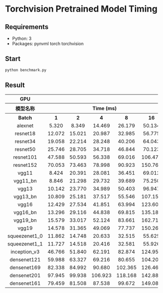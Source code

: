 # Torchvision Pretrained Model Timing
## Requirements
* Python: 3
* Packages: pynvml torch torchvision

## Start
``` bash
python benchmark.py
```
## Result

<table class="wrapped confluenceTable" resolved=""><colgroup><col style="width: 117.0px;"><col style="width: 67.0px;"><col style="width: 67.0px;"><col style="width: 66.0px;"><col style="width: 68.0px;"><col style="width: 73.0px;"><col style="width: 29.0px;"><col style="width: 30.0px;"><col style="width: 31.0px;"><col style="width: 31.0px;"><col style="width: 38.0px;"><col style="width: 67.0px;"><col style="width: 68.0px;"><col style="width: 68.0px;"><col style="width: 67.0px;"><col style="width: 75.0px;"><col style="width: 29.0px;"><col style="width: 30.0px;"><col style="width: 31.0px;"><col style="width: 31.0px;"><col style="width: 38.0px;"></colgroup><tbody><tr><th style="text-align: center;" class="confluenceTh">GPU</th><th colspan="10" style="text-align: center;" class="confluenceTh">torch</th><th colspan="10" style="text-align: center;" class="confluenceTh">torch.jit</th></tr><tr><th colspan="1" style="text-align: center;" class="confluenceTh"><span>模型名称</span></th><th colspan="5" style="text-align: center;" class="confluenceTh">Time (ms)</th><th colspan="5" style="text-align: center;" class="confluenceTh">Cuda Memory (KB)</th><th colspan="5" style="text-align: center;" class="confluenceTh"><span>Time (ms)</span></th><th colspan="5" style="text-align: center;" class="confluenceTh"><span>Cuda Memory (KB)</span></th></tr><tr><th colspan="1" style="text-align: center;" class="confluenceTh">Batch</th><th colspan="1" style="text-align: center;" class="confluenceTh">1</th><th colspan="1" style="text-align: center;" class="confluenceTh">2</th><th colspan="1" style="text-align: center;" class="confluenceTh">4</th><th colspan="1" style="text-align: center;" class="confluenceTh">8</th><th colspan="1" style="text-align: center;" class="confluenceTh">16</th><th colspan="1" style="text-align: center;" class="confluenceTh">1</th><th colspan="1" style="text-align: center;" class="confluenceTh">2</th><th colspan="1" style="text-align: center;" class="confluenceTh">4</th><th colspan="1" style="text-align: center;" class="confluenceTh">8</th><th colspan="1" style="text-align: center;" class="confluenceTh">16</th><th colspan="1" style="text-align: center;" class="confluenceTh">1</th><th colspan="1" style="text-align: center;" class="confluenceTh">2</th><th colspan="1" style="text-align: center;" class="confluenceTh">4</th><th colspan="1" style="text-align: center;" class="confluenceTh">8</th><th colspan="1" style="text-align: center;" class="confluenceTh">16</th><th colspan="1" style="text-align: center;" class="confluenceTh">1</th><th colspan="1" style="text-align: center;" class="confluenceTh">2</th><th colspan="1" style="text-align: center;" class="confluenceTh">4</th><th colspan="1" style="text-align: center;" class="confluenceTh">8</th><th colspan="1" style="text-align: center;" class="confluenceTh">16</th></tr><tr><td colspan="1" style="text-align: center;" class="confluenceTd">alexnet</td><td colspan="1" style="text-align: center;" class="confluenceTd">5.320</td><td colspan="1" style="text-align: center;" class="confluenceTd">8.349</td><td colspan="1" style="text-align: center;" class="confluenceTd">14.469</td><td colspan="1" style="text-align: center;" class="confluenceTd">26.179</td><td colspan="1" style="text-align: center;" class="confluenceTd">50.134</td><td colspan="1" style="text-align: center;" class="confluenceTd">264192</td><td colspan="1" style="text-align: center;" class="confluenceTd">270336</td><td colspan="1" style="text-align: center;" class="confluenceTd">276480</td><td colspan="1" style="text-align: center;" class="confluenceTd">290816</td><td colspan="1" style="text-align: center;" class="confluenceTd">360448</td><td colspan="1" style="text-align: center;" class="confluenceTd">5.559</td><td colspan="1" style="text-align: center;" class="confluenceTd">8.406</td><td colspan="1" style="text-align: center;" class="confluenceTd">14.441</td><td colspan="1" style="text-align: center;" class="confluenceTd">26.192</td><td colspan="1" style="text-align: center;" class="confluenceTd">49.645</td><td colspan="1" style="text-align: center;" class="confluenceTd">264192</td><td colspan="1" style="text-align: center;" class="confluenceTd">270336</td><td colspan="1" style="text-align: center;" class="confluenceTd">276480</td><td colspan="1" style="text-align: center;" class="confluenceTd">290816</td><td colspan="1" style="text-align: center;" class="confluenceTd">360448</td></tr><tr><td colspan="1" style="text-align: center;" class="confluenceTd">resnet18</td><td colspan="1" style="text-align: center;" class="confluenceTd">12.072</td><td colspan="1" style="text-align: center;" class="confluenceTd">15.021</td><td colspan="1" style="text-align: center;" class="confluenceTd">20.987</td><td colspan="1" style="text-align: center;" class="confluenceTd">32.985</td><td colspan="1" style="text-align: center;" class="confluenceTd">56.775</td><td colspan="1" style="text-align: center;" class="confluenceTd">112640</td><td colspan="1" style="text-align: center;" class="confluenceTd">133120</td><td colspan="1" style="text-align: center;" class="confluenceTd">182272</td><td colspan="1" style="text-align: center;" class="confluenceTd">292864</td><td colspan="1" style="text-align: center;" class="confluenceTd">440320</td><td colspan="1" style="text-align: center;" class="confluenceTd">10.797</td><td colspan="1" style="text-align: center;" class="confluenceTd">14.148</td><td colspan="1" style="text-align: center;" class="confluenceTd">19.815</td><td colspan="1" style="text-align: center;" class="confluenceTd">31.851</td><td colspan="1" style="text-align: center;" class="confluenceTd">54.977</td><td colspan="1" style="text-align: center;" class="confluenceTd">112640</td><td colspan="1" style="text-align: center;" class="confluenceTd">133120</td><td colspan="1" style="text-align: center;" class="confluenceTd">182272</td><td colspan="1" style="text-align: center;" class="confluenceTd">292864</td><td colspan="1" style="text-align: center;" class="confluenceTd">440320</td></tr><tr><td colspan="1" style="text-align: center;" class="confluenceTd">resnet34</td><td colspan="1" style="text-align: center;" class="confluenceTd">19.058</td><td colspan="1" style="text-align: center;" class="confluenceTd">22.214</td><td colspan="1" style="text-align: center;" class="confluenceTd">28.248</td><td colspan="1" style="text-align: center;" class="confluenceTd">40.206</td><td colspan="1" style="text-align: center;" class="confluenceTd">64.043</td><td colspan="1" style="text-align: center;" class="confluenceTd">165888</td><td colspan="1" style="text-align: center;" class="confluenceTd">194560</td><td colspan="1" style="text-align: center;" class="confluenceTd">270336</td><td colspan="1" style="text-align: center;" class="confluenceTd">464896</td><td colspan="1" style="text-align: center;" class="confluenceTd">686080</td><td colspan="1" style="text-align: center;" class="confluenceTd">17.159</td><td colspan="1" style="text-align: center;" class="confluenceTd">19.897</td><td colspan="1" style="text-align: center;" class="confluenceTd">25.899</td><td colspan="1" style="text-align: center;" class="confluenceTd">37.471</td><td colspan="1" style="text-align: center;" class="confluenceTd">61.692</td><td colspan="1" style="text-align: center;" class="confluenceTd">165888</td><td colspan="1" style="text-align: center;" class="confluenceTd">194560</td><td colspan="1" style="text-align: center;" class="confluenceTd">270336</td><td colspan="1" style="text-align: center;" class="confluenceTd">464896</td><td colspan="1" style="text-align: center;" class="confluenceTd">686080</td></tr><tr><td colspan="1" style="text-align: center;" class="confluenceTd">resnet50</td><td colspan="1" style="text-align: center;" class="confluenceTd">25.746</td><td colspan="1" style="text-align: center;" class="confluenceTd">28.705</td><td colspan="1" style="text-align: center;" class="confluenceTd">34.718</td><td colspan="1" style="text-align: center;" class="confluenceTd">46.844</td><td colspan="1" style="text-align: center;" class="confluenceTd">70.123</td><td colspan="1" style="text-align: center;" class="confluenceTd">243712</td><td colspan="1" style="text-align: center;" class="confluenceTd">344064</td><td colspan="1" style="text-align: center;" class="confluenceTd">536576</td><td colspan="1" style="text-align: center;" class="confluenceTd">931840</td><td colspan="1" style="text-align: center;" class="confluenceTd">1597440</td><td colspan="1" style="text-align: center;" class="confluenceTd">22.296</td><td colspan="1" style="text-align: center;" class="confluenceTd">25.671</td><td colspan="1" style="text-align: center;" class="confluenceTd">31.378</td><td colspan="1" style="text-align: center;" class="confluenceTd">43.611</td><td colspan="1" style="text-align: center;" class="confluenceTd">66.701</td><td colspan="1" style="text-align: center;" class="confluenceTd">243712</td><td colspan="1" style="text-align: center;" class="confluenceTd">344064</td><td colspan="1" style="text-align: center;" class="confluenceTd">536576</td><td colspan="1" style="text-align: center;" class="confluenceTd">931840</td><td colspan="1" style="text-align: center;" class="confluenceTd">1597440</td></tr><tr><td colspan="1" style="text-align: center;" class="confluenceTd">resnet101</td><td colspan="1" style="text-align: center;" class="confluenceTd">47.588</td><td colspan="1" style="text-align: center;" class="confluenceTd">50.593</td><td colspan="1" style="text-align: center;" class="confluenceTd">56.338</td><td colspan="1" style="text-align: center;" class="confluenceTd">69.016</td><td colspan="1" style="text-align: center;" class="confluenceTd">106.475</td><td colspan="1" style="text-align: center;" class="confluenceTd">370688</td><td colspan="1" style="text-align: center;" class="confluenceTd">544768</td><td colspan="1" style="text-align: center;" class="confluenceTd">815104</td><td colspan="1" style="text-align: center;" class="confluenceTd">1437696</td><td colspan="1" style="text-align: center;" class="confluenceTd">2451456</td><td colspan="1" style="text-align: center;" class="confluenceTd">41.511</td><td colspan="1" style="text-align: center;" class="confluenceTd">43.913</td><td colspan="1" style="text-align: center;" class="confluenceTd">49.887</td><td colspan="1" style="text-align: center;" class="confluenceTd">62.429</td><td colspan="1" style="text-align: center;" class="confluenceTd">107.027</td><td colspan="1" style="text-align: center;" class="confluenceTd">370688</td><td colspan="1" style="text-align: center;" class="confluenceTd">544768</td><td colspan="1" style="text-align: center;" class="confluenceTd">815104</td><td colspan="1" style="text-align: center;" class="confluenceTd">1437696</td><td colspan="1" style="text-align: center;" class="confluenceTd">2451456</td></tr><tr><td colspan="1" style="text-align: center;" class="confluenceTd">resnet152</td><td colspan="1" style="text-align: center;" class="confluenceTd">70.053</td><td colspan="1" style="text-align: center;" class="confluenceTd">73.463</td><td colspan="1" style="text-align: center;" class="confluenceTd">78.998</td><td colspan="1" style="text-align: center;" class="confluenceTd">90.923</td><td colspan="1" style="text-align: center;" class="confluenceTd">150.769</td><td colspan="1" style="text-align: center;" class="confluenceTd">497664</td><td colspan="1" style="text-align: center;" class="confluenceTd">757760</td><td colspan="1" style="text-align: center;" class="confluenceTd">1105920</td><td colspan="1" style="text-align: center;" class="confluenceTd">2009088</td><td colspan="1" style="text-align: center;" class="confluenceTd">3452928</td><td colspan="1" style="text-align: center;" class="confluenceTd">60.542</td><td colspan="1" style="text-align: center;" class="confluenceTd">63.682</td><td colspan="1" style="text-align: center;" class="confluenceTd">68.859</td><td colspan="1" style="text-align: center;" class="confluenceTd">82.453</td><td colspan="1" style="text-align: center;" class="confluenceTd">151.299</td><td colspan="1" style="text-align: center;" class="confluenceTd">497664</td><td colspan="1" style="text-align: center;" class="confluenceTd">757760</td><td colspan="1" style="text-align: center;" class="confluenceTd">1105920</td><td colspan="1" style="text-align: center;" class="confluenceTd">2009088</td><td colspan="1" style="text-align: center;" class="confluenceTd">3452928</td></tr><tr><td colspan="1" style="text-align: center;" class="confluenceTd">vgg11</td><td colspan="1" style="text-align: center;" class="confluenceTd">8.424</td><td colspan="1" style="text-align: center;" class="confluenceTd">20.391</td><td colspan="1" style="text-align: center;" class="confluenceTd">28.081</td><td colspan="1" style="text-align: center;" class="confluenceTd">36.451</td><td colspan="1" style="text-align: center;" class="confluenceTd">69.012</td><td colspan="1" style="text-align: center;" class="confluenceTd">624640</td><td colspan="1" style="text-align: center;" class="confluenceTd">673792</td><td colspan="1" style="text-align: center;" class="confluenceTd">790528</td><td colspan="1" style="text-align: center;" class="confluenceTd">966656</td><td colspan="1" style="text-align: center;" class="confluenceTd">1345536</td><td colspan="1" style="text-align: center;" class="confluenceTd">8.425</td><td colspan="1" style="text-align: center;" class="confluenceTd">20.438</td><td colspan="1" style="text-align: center;" class="confluenceTd">28.112</td><td colspan="1" style="text-align: center;" class="confluenceTd">36.421</td><td colspan="1" style="text-align: center;" class="confluenceTd">68.979</td><td colspan="1" style="text-align: center;" class="confluenceTd">624640</td><td colspan="1" style="text-align: center;" class="confluenceTd">673792</td><td colspan="1" style="text-align: center;" class="confluenceTd">790528</td><td colspan="1" style="text-align: center;" class="confluenceTd">966656</td><td colspan="1" style="text-align: center;" class="confluenceTd">1345536</td></tr><tr><td colspan="1" style="text-align: center;" class="confluenceTd">vgg11_bn</td><td colspan="1" style="text-align: center;" class="confluenceTd">8.846</td><td colspan="1" style="text-align: center;" class="confluenceTd">21.298</td><td colspan="1" style="text-align: center;" class="confluenceTd">29.732</td><td colspan="1" style="text-align: center;" class="confluenceTd">39.689</td><td colspan="1" style="text-align: center;" class="confluenceTd">75.250</td><td colspan="1" style="text-align: center;" class="confluenceTd">651264</td><td colspan="1" style="text-align: center;" class="confluenceTd">731136</td><td colspan="1" style="text-align: center;" class="confluenceTd">897024</td><td colspan="1" style="text-align: center;" class="confluenceTd">1212416</td><td colspan="1" style="text-align: center;" class="confluenceTd">1810432</td><td colspan="1" style="text-align: center;" class="confluenceTd">8.889</td><td colspan="1" style="text-align: center;" class="confluenceTd">21.287</td><td colspan="1" style="text-align: center;" class="confluenceTd">29.770</td><td colspan="1" style="text-align: center;" class="confluenceTd">39.598</td><td colspan="1" style="text-align: center;" class="confluenceTd">75.360</td><td colspan="1" style="text-align: center;" class="confluenceTd">651264</td><td colspan="1" style="text-align: center;" class="confluenceTd">731136</td><td colspan="1" style="text-align: center;" class="confluenceTd">897024</td><td colspan="1" style="text-align: center;" class="confluenceTd">1212416</td><td colspan="1" style="text-align: center;" class="confluenceTd">1810432</td></tr><tr><td colspan="1" style="text-align: center;" class="confluenceTd">vgg13</td><td colspan="1" style="text-align: center;" class="confluenceTd">10.142</td><td colspan="1" style="text-align: center;" class="confluenceTd">23.770</td><td colspan="1" style="text-align: center;" class="confluenceTd">34.989</td><td colspan="1" style="text-align: center;" class="confluenceTd">50.403</td><td colspan="1" style="text-align: center;" class="confluenceTd">96.947</td><td colspan="1" style="text-align: center;" class="confluenceTd">647168</td><td colspan="1" style="text-align: center;" class="confluenceTd">714752</td><td colspan="1" style="text-align: center;" class="confluenceTd">841728</td><td colspan="1" style="text-align: center;" class="confluenceTd">1118208</td><td colspan="1" style="text-align: center;" class="confluenceTd">1646592</td><td colspan="1" style="text-align: center;" class="confluenceTd">10.134</td><td colspan="1" style="text-align: center;" class="confluenceTd">24.126</td><td colspan="1" style="text-align: center;" class="confluenceTd">34.937</td><td colspan="1" style="text-align: center;" class="confluenceTd">50.327</td><td colspan="1" style="text-align: center;" class="confluenceTd">97.111</td><td colspan="1" style="text-align: center;" class="confluenceTd">647168</td><td colspan="1" style="text-align: center;" class="confluenceTd">714752</td><td colspan="1" style="text-align: center;" class="confluenceTd">841728</td><td colspan="1" style="text-align: center;" class="confluenceTd">1118208</td><td colspan="1" style="text-align: center;" class="confluenceTd">1646592</td></tr><tr><td colspan="1" style="text-align: center;" class="confluenceTd">vgg13_bn</td><td colspan="1" style="text-align: center;" class="confluenceTd">10.809</td><td colspan="1" style="text-align: center;" class="confluenceTd">25.181</td><td colspan="1" style="text-align: center;" class="confluenceTd">37.517</td><td colspan="1" style="text-align: center;" class="confluenceTd">55.546</td><td colspan="1" style="text-align: center;" class="confluenceTd">107.158</td><td colspan="1" style="text-align: center;" class="confluenceTd">696320</td><td colspan="1" style="text-align: center;" class="confluenceTd">808960</td><td colspan="1" style="text-align: center;" class="confluenceTd">1052672</td><td colspan="1" style="text-align: center;" class="confluenceTd">1515520</td><td colspan="1" style="text-align: center;" class="confluenceTd">2412544</td><td colspan="1" style="text-align: center;" class="confluenceTd">10.883</td><td colspan="1" style="text-align: center;" class="confluenceTd">25.270</td><td colspan="1" style="text-align: center;" class="confluenceTd">37.882</td><td colspan="1" style="text-align: center;" class="confluenceTd">55.594</td><td colspan="1" style="text-align: center;" class="confluenceTd">107.271</td><td colspan="1" style="text-align: center;" class="confluenceTd">696320</td><td colspan="1" style="text-align: center;" class="confluenceTd">808960</td><td colspan="1" style="text-align: center;" class="confluenceTd">1052672</td><td colspan="1" style="text-align: center;" class="confluenceTd">1515520</td><td colspan="1" style="text-align: center;" class="confluenceTd">2412544</td></tr><tr><td colspan="1" style="text-align: center;" class="confluenceTd">vgg16</td><td colspan="1" style="text-align: center;" class="confluenceTd">12.429</td><td colspan="1" style="text-align: center;" class="confluenceTd">27.534</td><td colspan="1" style="text-align: center;" class="confluenceTd">41.851</td><td colspan="1" style="text-align: center;" class="confluenceTd">63.994</td><td colspan="1" style="text-align: center;" class="confluenceTd">123.601</td><td colspan="1" style="text-align: center;" class="confluenceTd">679936</td><td colspan="1" style="text-align: center;" class="confluenceTd">747520</td><td colspan="1" style="text-align: center;" class="confluenceTd">907264</td><td colspan="1" style="text-align: center;" class="confluenceTd">1196032</td><td colspan="1" style="text-align: center;" class="confluenceTd">1748992</td><td colspan="1" style="text-align: center;" class="confluenceTd">12.387</td><td colspan="1" style="text-align: center;" class="confluenceTd">27.677</td><td colspan="1" style="text-align: center;" class="confluenceTd">41.884</td><td colspan="1" style="text-align: center;" class="confluenceTd">64.086</td><td colspan="1" style="text-align: center;" class="confluenceTd">123.610</td><td colspan="1" style="text-align: center;" class="confluenceTd">679936</td><td colspan="1" style="text-align: center;" class="confluenceTd">747520</td><td colspan="1" style="text-align: center;" class="confluenceTd">907264</td><td colspan="1" style="text-align: center;" class="confluenceTd">1196032</td><td colspan="1" style="text-align: center;" class="confluenceTd">1748992</td></tr><tr><td colspan="1" style="text-align: center;" class="confluenceTd">vgg16_bn</td><td colspan="1" style="text-align: center;" class="confluenceTd">13.296</td><td colspan="1" style="text-align: center;" class="confluenceTd">29.116</td><td colspan="1" style="text-align: center;" class="confluenceTd">44.838</td><td colspan="1" style="text-align: center;" class="confluenceTd">69.815</td><td colspan="1" style="text-align: center;" class="confluenceTd">135.181</td><td colspan="1" style="text-align: center;" class="confluenceTd">729088</td><td colspan="1" style="text-align: center;" class="confluenceTd">876544</td><td colspan="1" style="text-align: center;" class="confluenceTd">1132544</td><td colspan="1" style="text-align: center;" class="confluenceTd">1619968</td><td colspan="1" style="text-align: center;" class="confluenceTd">2592768</td><td colspan="1" style="text-align: center;" class="confluenceTd">13.215</td><td colspan="1" style="text-align: center;" class="confluenceTd">29.176</td><td colspan="1" style="text-align: center;" class="confluenceTd">44.899</td><td colspan="1" style="text-align: center;" class="confluenceTd">69.754</td><td colspan="1" style="text-align: center;" class="confluenceTd">134.841</td><td colspan="1" style="text-align: center;" class="confluenceTd">729088</td><td colspan="1" style="text-align: center;" class="confluenceTd">876544</td><td colspan="1" style="text-align: center;" class="confluenceTd">1132544</td><td colspan="1" style="text-align: center;" class="confluenceTd">1619968</td><td colspan="1" style="text-align: center;" class="confluenceTd">2592768</td></tr><tr><td colspan="1" style="text-align: center;" class="confluenceTd">vgg19_bn</td><td colspan="1" style="text-align: center;" class="confluenceTd">15.579</td><td colspan="1" style="text-align: center;" class="confluenceTd">33.017</td><td colspan="1" style="text-align: center;" class="confluenceTd">52.124</td><td colspan="1" style="text-align: center;" class="confluenceTd">83.661</td><td colspan="1" style="text-align: center;" class="confluenceTd">162.715</td><td colspan="1" style="text-align: center;" class="confluenceTd">761856</td><td colspan="1" style="text-align: center;" class="confluenceTd">917504</td><td colspan="1" style="text-align: center;" class="confluenceTd">1185792</td><td colspan="1" style="text-align: center;" class="confluenceTd">1724416</td><td colspan="1" style="text-align: center;" class="confluenceTd">2799616</td><td colspan="1" style="text-align: center;" class="confluenceTd">15.485</td><td colspan="1" style="text-align: center;" class="confluenceTd">33.085</td><td colspan="1" style="text-align: center;" class="confluenceTd">52.512</td><td colspan="1" style="text-align: center;" class="confluenceTd">83.744</td><td colspan="1" style="text-align: center;" class="confluenceTd">162.978</td><td colspan="1" style="text-align: center;" class="confluenceTd">761856</td><td colspan="1" style="text-align: center;" class="confluenceTd">917504</td><td colspan="1" style="text-align: center;" class="confluenceTd">1185792</td><td colspan="1" style="text-align: center;" class="confluenceTd">1724416</td><td colspan="1" style="text-align: center;" class="confluenceTd">2799616</td></tr><tr><td colspan="1" style="text-align: center;" class="confluenceTd">vgg19</td><td colspan="1" style="text-align: center;" class="confluenceTd">14.578</td><td colspan="1" style="text-align: center;" class="confluenceTd">31.365</td><td colspan="1" style="text-align: center;" class="confluenceTd">49.069</td><td colspan="1" style="text-align: center;" class="confluenceTd">77.737</td><td colspan="1" style="text-align: center;" class="confluenceTd">150.261</td><td colspan="1" style="text-align: center;" class="confluenceTd">704512</td><td colspan="1" style="text-align: center;" class="confluenceTd">780288</td><td colspan="1" style="text-align: center;" class="confluenceTd">946176</td><td colspan="1" style="text-align: center;" class="confluenceTd">1247232</td><td colspan="1" style="text-align: center;" class="confluenceTd">1851392</td><td colspan="1" style="text-align: center;" class="confluenceTd">14.581</td><td colspan="1" style="text-align: center;" class="confluenceTd">31.384</td><td colspan="1" style="text-align: center;" class="confluenceTd">49.106</td><td colspan="1" style="text-align: center;" class="confluenceTd">77.610</td><td colspan="1" style="text-align: center;" class="confluenceTd">150.736</td><td colspan="1" style="text-align: center;" class="confluenceTd">704512</td><td colspan="1" style="text-align: center;" class="confluenceTd">780288</td><td colspan="1" style="text-align: center;" class="confluenceTd">946176</td><td colspan="1" style="text-align: center;" class="confluenceTd">1247232</td><td colspan="1" style="text-align: center;" class="confluenceTd">1851392</td></tr><tr><td colspan="1" style="text-align: center;" class="confluenceTd">squeezenet1_0</td><td colspan="1" style="text-align: center;" class="confluenceTd">11.862</td><td colspan="1" style="text-align: center;" class="confluenceTd">14.748</td><td colspan="1" style="text-align: center;" class="confluenceTd">20.633</td><td colspan="1" style="text-align: center;" class="confluenceTd">32.515</td><td colspan="1" style="text-align: center;" class="confluenceTd">55.625</td><td colspan="1" style="text-align: center;" class="confluenceTd">53248</td><td colspan="1" style="text-align: center;" class="confluenceTd">86016</td><td colspan="1" style="text-align: center;" class="confluenceTd">165888</td><td colspan="1" style="text-align: center;" class="confluenceTd">307200</td><td colspan="1" style="text-align: center;" class="confluenceTd">598016</td><td colspan="1" style="text-align: center;" class="confluenceTd">10.877</td><td colspan="1" style="text-align: center;" class="confluenceTd">13.717</td><td colspan="1" style="text-align: center;" class="confluenceTd">19.579</td><td colspan="1" style="text-align: center;" class="confluenceTd">31.493</td><td colspan="1" style="text-align: center;" class="confluenceTd">54.760</td><td colspan="1" style="text-align: center;" class="confluenceTd">53248</td><td colspan="1" style="text-align: center;" class="confluenceTd">86016</td><td colspan="1" style="text-align: center;" class="confluenceTd">165888</td><td colspan="1" style="text-align: center;" class="confluenceTd">307200</td><td colspan="1" style="text-align: center;" class="confluenceTd">598016</td></tr><tr><td colspan="1" style="text-align: center;" class="confluenceTd">squeezenet1_1</td><td colspan="1" style="text-align: center;" class="confluenceTd">11.727</td><td colspan="1" style="text-align: center;" class="confluenceTd">14.518</td><td colspan="1" style="text-align: center;" class="confluenceTd">20.416</td><td colspan="1" style="text-align: center;" class="confluenceTd">32.581</td><td colspan="1" style="text-align: center;" class="confluenceTd">55.926</td><td colspan="1" style="text-align: center;" class="confluenceTd">30720</td><td colspan="1" style="text-align: center;" class="confluenceTd">53248</td><td colspan="1" style="text-align: center;" class="confluenceTd">96256</td><td colspan="1" style="text-align: center;" class="confluenceTd">182272</td><td colspan="1" style="text-align: center;" class="confluenceTd">350208</td><td colspan="1" style="text-align: center;" class="confluenceTd">10.771</td><td colspan="1" style="text-align: center;" class="confluenceTd">13.764</td><td colspan="1" style="text-align: center;" class="confluenceTd">19.818</td><td colspan="1" style="text-align: center;" class="confluenceTd">31.522</td><td colspan="1" style="text-align: center;" class="confluenceTd">54.806</td><td colspan="1" style="text-align: center;" class="confluenceTd">30720</td><td colspan="1" style="text-align: center;" class="confluenceTd">53248</td><td colspan="1" style="text-align: center;" class="confluenceTd">96256</td><td colspan="1" style="text-align: center;" class="confluenceTd">182272</td><td colspan="1" style="text-align: center;" class="confluenceTd">350208</td></tr><tr><td colspan="1" style="text-align: center;" class="confluenceTd">inception_v3</td><td colspan="1" style="text-align: center;" class="confluenceTd">46.766</td><td colspan="1" style="text-align: center;" class="confluenceTd">51.840</td><td colspan="1" style="text-align: center;" class="confluenceTd">62.191</td><td colspan="1" style="text-align: center;" class="confluenceTd">82.874</td><td colspan="1" style="text-align: center;" class="confluenceTd">124.959</td><td colspan="1" style="text-align: center;" class="confluenceTd">245760</td><td colspan="1" style="text-align: center;" class="confluenceTd">348160</td><td colspan="1" style="text-align: center;" class="confluenceTd">579584</td><td colspan="1" style="text-align: center;" class="confluenceTd">978944</td><td colspan="1" style="text-align: center;" class="confluenceTd">1810432</td><td colspan="1" style="text-align: center;" class="confluenceTd">42.077</td><td colspan="1" style="text-align: center;" class="confluenceTd">46.909</td><td colspan="1" style="text-align: center;" class="confluenceTd">57.510</td><td colspan="1" style="text-align: center;" class="confluenceTd">78.391</td><td colspan="1" style="text-align: center;" class="confluenceTd">119.840</td><td colspan="1" style="text-align: center;" class="confluenceTd">245760</td><td colspan="1" style="text-align: center;" class="confluenceTd">348160</td><td colspan="1" style="text-align: center;" class="confluenceTd">579584</td><td colspan="1" style="text-align: center;" class="confluenceTd">978944</td><td colspan="1" style="text-align: center;" class="confluenceTd">1810432</td></tr><tr><td colspan="1" style="text-align: center;" class="confluenceTd">densenet121</td><td colspan="1" style="text-align: center;" class="confluenceTd">59.988</td><td colspan="1" style="text-align: center;" class="confluenceTd">63.327</td><td colspan="1" style="text-align: center;" class="confluenceTd">69.216</td><td colspan="1" style="text-align: center;" class="confluenceTd">80.655</td><td colspan="1" style="text-align: center;" class="confluenceTd">104.200</td><td colspan="1" style="text-align: center;" class="confluenceTd">186368</td><td colspan="1" style="text-align: center;" class="confluenceTd">346112</td><td colspan="1" style="text-align: center;" class="confluenceTd">602112</td><td colspan="1" style="text-align: center;" class="confluenceTd">1159168</td><td colspan="1" style="text-align: center;" class="confluenceTd">2199552</td><td colspan="1" style="text-align: center;" class="confluenceTd">53.126</td><td colspan="1" style="text-align: center;" class="confluenceTd">55.401</td><td colspan="1" style="text-align: center;" class="confluenceTd">61.895</td><td colspan="1" style="text-align: center;" class="confluenceTd">72.943</td><td colspan="1" style="text-align: center;" class="confluenceTd">96.718</td><td colspan="1" style="text-align: center;" class="confluenceTd">186368</td><td colspan="1" style="text-align: center;" class="confluenceTd">346112</td><td colspan="1" style="text-align: center;" class="confluenceTd">602112</td><td colspan="1" style="text-align: center;" class="confluenceTd">1159168</td><td colspan="1" style="text-align: center;" class="confluenceTd">2199552</td></tr><tr><td colspan="1" style="text-align: center;" class="confluenceTd">densenet169</td><td colspan="1" style="text-align: center;" class="confluenceTd">82.338</td><td colspan="1" style="text-align: center;" class="confluenceTd">84.992</td><td colspan="1" style="text-align: center;" class="confluenceTd">90.680</td><td colspan="1" style="text-align: center;" class="confluenceTd">102.365</td><td colspan="1" style="text-align: center;" class="confluenceTd">126.462</td><td colspan="1" style="text-align: center;" class="confluenceTd">237568</td><td colspan="1" style="text-align: center;" class="confluenceTd">438272</td><td colspan="1" style="text-align: center;" class="confluenceTd">759808</td><td colspan="1" style="text-align: center;" class="confluenceTd">1443840</td><td colspan="1" style="text-align: center;" class="confluenceTd">2693120</td><td colspan="1" style="text-align: center;" class="confluenceTd">71.859</td><td colspan="1" style="text-align: center;" class="confluenceTd">75.014</td><td colspan="1" style="text-align: center;" class="confluenceTd">80.199</td><td colspan="1" style="text-align: center;" class="confluenceTd">92.415</td><td colspan="1" style="text-align: center;" class="confluenceTd">115.933</td><td colspan="1" style="text-align: center;" class="confluenceTd">237568</td><td colspan="1" style="text-align: center;" class="confluenceTd">438272</td><td colspan="1" style="text-align: center;" class="confluenceTd">759808</td><td colspan="1" style="text-align: center;" class="confluenceTd">1443840</td><td colspan="1" style="text-align: center;" class="confluenceTd">2693120</td></tr><tr><td colspan="1" style="text-align: center;" class="confluenceTd">densenet201</td><td colspan="1" style="text-align: center;" class="confluenceTd">97.945</td><td colspan="1" style="text-align: center;" class="confluenceTd">99.938</td><td colspan="1" style="text-align: center;" class="confluenceTd">106.923</td><td colspan="1" style="text-align: center;" class="confluenceTd">118.168</td><td colspan="1" style="text-align: center;" class="confluenceTd">142.884</td><td colspan="1" style="text-align: center;" class="confluenceTd">333824</td><td colspan="1" style="text-align: center;" class="confluenceTd">575488</td><td colspan="1" style="text-align: center;" class="confluenceTd">991232</td><td colspan="1" style="text-align: center;" class="confluenceTd">1869824</td><td colspan="1" style="text-align: center;" class="confluenceTd">3452928</td><td colspan="1" style="text-align: center;" class="confluenceTd">84.881</td><td colspan="1" style="text-align: center;" class="confluenceTd">88.776</td><td colspan="1" style="text-align: center;" class="confluenceTd">94.327</td><td colspan="1" style="text-align: center;" class="confluenceTd">106.124</td><td colspan="1" style="text-align: center;" class="confluenceTd">129.612</td><td colspan="1" style="text-align: center;" class="confluenceTd">333824</td><td colspan="1" style="text-align: center;" class="confluenceTd">575488</td><td colspan="1" style="text-align: center;" class="confluenceTd">991232</td><td colspan="1" style="text-align: center;" class="confluenceTd">1869824</td><td colspan="1" style="text-align: center;" class="confluenceTd">3452928</td></tr><tr><td colspan="1" style="text-align: center;" class="confluenceTd">densenet161</td><td colspan="1" style="text-align: center;" class="confluenceTd">79.459</td><td colspan="1" style="text-align: center;" class="confluenceTd">81.508</td><td colspan="1" style="text-align: center;" class="confluenceTd">87.538</td><td colspan="1" style="text-align: center;" class="confluenceTd">99.672</td><td colspan="1" style="text-align: center;" class="confluenceTd">149.085</td><td colspan="1" style="text-align: center;" class="confluenceTd">436224</td><td colspan="1" style="text-align: center;" class="confluenceTd">692224</td><td colspan="1" style="text-align: center;" class="confluenceTd">1234944</td><td colspan="1" style="text-align: center;" class="confluenceTd">2211840</td><td colspan="1" style="text-align: center;" class="confluenceTd">4253696</td><td colspan="1" style="text-align: center;" class="confluenceTd">69.628</td><td colspan="1" style="text-align: center;" class="confluenceTd">71.688</td><td colspan="1" style="text-align: center;" class="confluenceTd">77.690</td><td colspan="1" style="text-align: center;" class="confluenceTd">89.726</td><td colspan="1" style="text-align: center;" class="confluenceTd">149.849</td><td colspan="1" style="text-align: center;" class="confluenceTd">436224</td><td colspan="1" style="text-align: center;" class="confluenceTd">692224</td><td colspan="1" style="text-align: center;" class="confluenceTd">1234944</td><td colspan="1" style="text-align: center;" class="confluenceTd">2211840</td><td colspan="1" style="text-align: center;" class="confluenceTd">4253696</td></tr></tbody></table>
